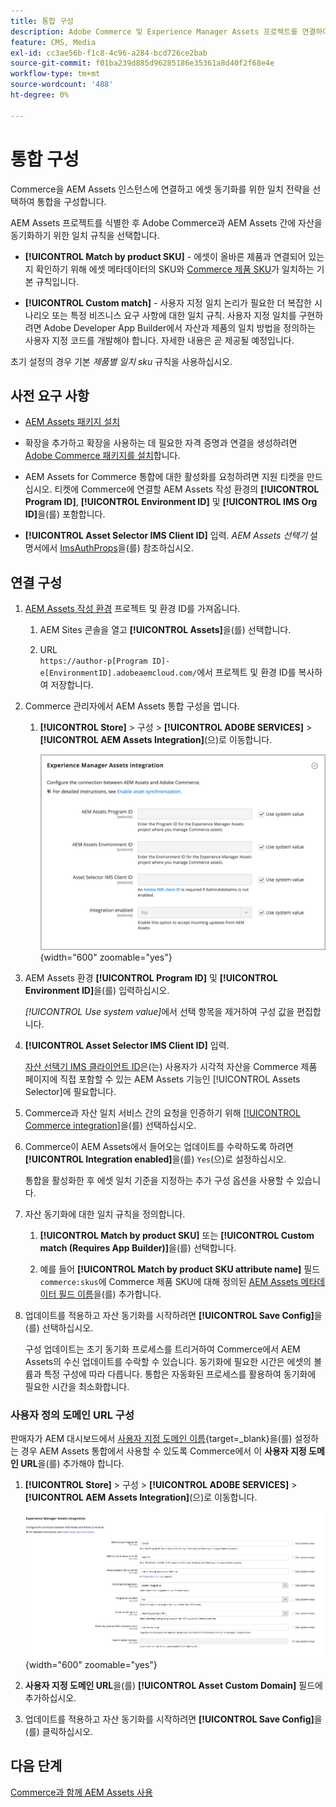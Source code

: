 ```yaml
---
title: 통합 구성
description: Adobe Commerce 및 Experience Manager Assets 프로젝트를 연결하여 이러한 두 시스템 간에 에셋을 동기화하는 방법에 대해 알아봅니다.
feature: CMS, Media
exl-id: cc3ae56b-f1c8-4c96-a284-bcd726ce2bab
source-git-commit: f01ba239d885d96285186e35361a8d40f2f68e4e
workflow-type: tm+mt
source-wordcount: '488'
ht-degree: 0%

---
```


# 통합 구성

Commerce을 AEM Assets 인스턴스에 연결하고 에셋 동기화를 위한 일치 전략을 선택하여 통합을 구성합니다.

AEM Assets 프로젝트를 식별한 후 Adobe Commerce과 AEM Assets 간에 자산을 동기화하기 위한 일치 규칙을 선택합니다.

- **[!UICONTROL Match by product SKU]** - 에셋이 올바른 제품과 연결되어 있는지 확인하기 위해 에셋 메타데이터의 SKU와 [Commerce 제품 SKU](https://experienceleague.adobe.com/ko/docs/commerce-operations/implementation-playbook/glossary#sku)가 일치하는 기본 규칙입니다.

- **[!UICONTROL Custom match]** - 사용자 지정 일치 논리가 필요한 더 복잡한 시나리오 또는 특정 비즈니스 요구 사항에 대한 일치 규칙. 사용자 지정 일치를 구현하려면 Adobe Developer App Builder에서 자산과 제품의 일치 방법을 정의하는 사용자 지정 코드를 개발해야 합니다. 자세한 내용은 곧 제공될 예정입니다.

초기 설정의 경우 기본 *제품별 일치 sku* 규칙을 사용하십시오.

## 사전 요구 사항

- [AEM Assets 패키지 설치](aem-assets-configure-aem.md)

- 확장을 추가하고 확장을 사용하는 데 필요한 자격 증명과 연결을 생성하려면 [Adobe Commerce 패키지를 설치](aem-assets-configure-commerce.md)합니다.

- AEM Assets for Commerce 통합에 대한 활성화를 요청하려면 지원 티켓을 만드십시오. 티켓에 Commerce에 연결할 AEM Assets 작성 환경의 **[!UICONTROL Program ID]**, **[!UICONTROL Environment ID]** 및 **[!UICONTROL IMS Org ID]**&#x200B;을(를) 포함합니다.

- **[!UICONTROL Asset Selector IMS Client ID]** 입력. *AEM Assets 선택기* 설명서에서 [ImsAuthProps](https://experienceleague.adobe.com/ko/docs/experience-manager-cloud-service/content/assets/manage/asset-selector/asset-selector-integration/integrate-asset-selector-adobe-app)을(를) 참조하십시오.

## 연결 구성

1. [AEM Assets 작성 환경](https://experienceleague.adobe.com/ko/docs/experience-manager-cloud-service/content/sites/authoring/quick-start) 프로젝트 및 환경 ID를 가져옵니다.

   1. AEM Sites 콘솔을 열고 **[!UICONTROL Assets]**&#x200B;을(를) 선택합니다.

   1. URL <br>`https://author-p[Program ID]-e[EnvironmentID].adobeaemcloud.com/`에서 프로젝트 및 환경 ID를 복사하여 저장합니다.
1. Commerce 관리자에서 AEM Assets 통합 구성을 엽니다.

   1. **[!UICONTROL Store]** > 구성 > **[!UICONTROL ADOBE SERVICES]** > **[!UICONTROL AEM Assets Integration]**(으)로 이동합니다.

      ![AEM Assets 통합을 통해 통합 사용](assets/aem-assets-integration-enable-config.png){width="600" zoomable="yes"}

1. AEM Assets 환경 **[!UICONTROL Program ID]** 및 **[!UICONTROL Environment ID]**&#x200B;을(를) 입력하십시오.

   *[!UICONTROL Use system value]*&#x200B;에서 선택 항목을 제거하여 구성 값을 편집합니다.

1. **[!UICONTROL Asset Selector IMS Client ID]** 입력.

   [자산 선택기 IMS 클라이언트 ID](https://experienceleague.adobe.com/ko/docs/experience-manager-cloud-service/content/assets/manage/asset-selector/asset-selector-integration/integrate-asset-selector-adobe-app#ims-auth-props)은(는) 사용자가 시각적 자산을 Commerce 제품 페이지에 직접 포함할 수 있는 AEM Assets 기능인 [!UICONTROL Assets Selector]에 필요합니다.

1. Commerce과 자산 일치 서비스 간의 요청을 인증하기 위해 [[!UICONTROL Commerce integration]](aem-assets-configure-commerce.md#add-the-integration-to-the-commerce-environment)을(를) 선택하십시오.

1. Commerce이 AEM Assets에서 들어오는 업데이트를 수락하도록 하려면 **[!UICONTROL Integration enabled]**&#x200B;을(를) `Yes`(으)로 설정하십시오.

   통합을 활성화한 후 에셋 일치 기준을 지정하는 추가 구성 옵션을 사용할 수 있습니다.

1. 자산 동기화에 대한 일치 규칙을 정의합니다.

   1. **[!UICONTROL Match by product SKU]** 또는 **[!UICONTROL Custom match (Requires App Builder)]**&#x200B;을(를) 선택합니다.

   1. 예를 들어 **[!UICONTROL Match by product SKU attribute name]** 필드 `commerce:skus`에 Commerce 제품 SKU에 대해 정의된 [AEM Assets 메타데이터 필드 이름](aem-assets-configure-aem.md#configure-metadata)을(를) 추가합니다.

1. 업데이트를 적용하고 자산 동기화를 시작하려면 **[!UICONTROL Save Config]**&#x200B;을(를) 선택하십시오.

   구성 업데이트는 초기 동기화 프로세스를 트리거하여 Commerce에서 AEM Assets의 수신 업데이트를 수락할 수 있습니다. 동기화에 필요한 시간은 에셋의 볼륨과 특정 구성에 따라 다릅니다. 통합은 자동화된 프로세스를 활용하여 동기화에 필요한 시간을 최소화합니다.

### 사용자 정의 도메인 URL 구성

판매자가 AEM 대시보드에서 [사용자 지정 도메인 이름](https://experienceleague.adobe.com/ko/docs/experience-manager-cloud-service/content/implementing/using-cloud-manager/custom-domain-names/add-custom-domain-name){target=_blank}을(를) 설정하는 경우 AEM Assets 통합에서 사용할 수 있도록 Commerce에서 이 **사용자 지정 도메인 URL**&#x200B;을(를) 추가해야 합니다.

1. **[!UICONTROL Store]** > 구성 > **[!UICONTROL ADOBE SERVICES]** > **[!UICONTROL AEM Assets Integration]**(으)로 이동합니다.

   ![AEM Assets 통합을 통해 통합 사용](assets/aem-assets-view.png){width="600" zoomable="yes"}

1. **사용자 지정 도메인 URL**&#x200B;을(를) **[!UICONTROL Asset Custom Domain]** 필드에 추가하십시오.

1. 업데이트를 적용하고 자산 동기화를 시작하려면 **[!UICONTROL Save Config]**&#x200B;을(를) 클릭하십시오.

## 다음 단계

[Commerce과 함께 AEM Assets 사용](aem-assets-manage.md)
